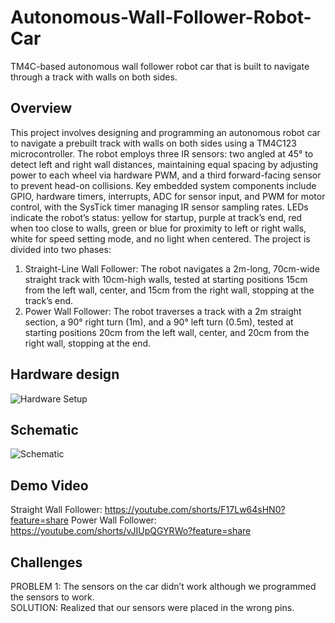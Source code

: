 # Autonomous-Wall-Follower-Robot-Car
TM4C-based autonomous wall follower robot car that is built to navigate through a track with walls on both sides.

## Overview
This project involves designing and programming an autonomous robot car to navigate a prebuilt track with walls on both sides using a TM4C123 microcontroller. The robot employs three IR sensors: two angled at 45° to detect left and right wall distances, maintaining equal spacing by adjusting power to each wheel via hardware PWM, and a third forward-facing sensor to prevent head-on collisions. Key embedded system components include GPIO, hardware timers, interrupts, ADC for sensor input, and PWM for motor control, with the SysTick timer managing IR sensor sampling rates. LEDs indicate the robot’s status: yellow for startup, purple at track’s end, red when too close to walls, green or blue for proximity to left or right walls, white for speed setting mode, and no light when centered. The project is divided into two phases:  
1. Straight-Line Wall Follower: The robot navigates a 2m-long, 70cm-wide straight track with 10cm-high walls, tested at starting positions 15cm from the left wall, center, and 15cm from the right wall, stopping at the track’s end.  
2. Power Wall Follower: The robot traverses a track with a 2m straight section, a 90° right turn (1m), and a 90° left turn (0.5m), tested at starting positions 20cm from the left wall, center, and 20cm from the right wall, stopping at the end.

## Hardware design
![Hardware Setup](https://github.com/user-attachments/assets/fffdbaa0-43ca-497a-bc38-52e315e71565)

## Schematic
![Schematic](https://github.com/user-attachments/assets/1ea1ff8c-1daa-464a-8eae-2fee81a82e1c)

## Demo Video
Straight Wall Follower: https://youtube.com/shorts/F17Lw64sHN0?feature=share
Power Wall Follower:  https://youtube.com/shorts/vJIUpQGYRWo?feature=share

## Challenges
PROBLEM 1: The sensors on the car didn’t work although we programmed the sensors to work.  
SOLUTION: Realized that our sensors were placed in the wrong pins.
